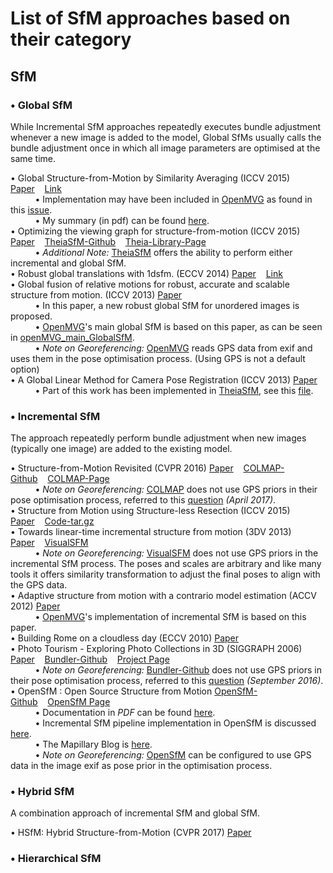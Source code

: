 # List of SfM approaches based on their category<br>

## SfM
### •	Global SfM<br>
While Incremental SfM approaches repeatedly executes bundle adjustment whenever a new image is added to the model, Global SfMs usually calls the bundle adjustment once in which all image parameters are optimised at the same time.<br>

•	Global Structure-from-Motion by Similarity Averaging (ICCV 2015) [Paper](http://openaccess.thecvf.com/content_iccv_2015/papers/Cui_Global_Structure-From-Motion_by_ICCV_2015_paper.pdf)&nbsp;&nbsp;&nbsp;&nbsp;[Link](https://zhpcui.github.io/projects/ICCV2015_SfM/index.html)<br>
&nbsp;&nbsp;&nbsp;&nbsp;&nbsp;&nbsp;&nbsp;&nbsp;&nbsp;&nbsp;•	Implementation may have been included in [OpenMVG](https://github.com/openMVG/openMVG) as found in this [issue](https://github.com/openMVG/openMVG/issues/1241). <br>
&nbsp;&nbsp;&nbsp;&nbsp;&nbsp;&nbsp;&nbsp;&nbsp;&nbsp;&nbsp;•	My summary (in pdf) can be found [here](https://github.com/stanathong/SfM-list/blob/master/paper-review/Review%20-%20Global%20Structure-from-Motion%20by%20Similarity%20Averaging.pdf).<br>
•	Optimizing the viewing graph for structure-from-motion (ICCV 2015) [Paper](http://openaccess.thecvf.com/content_iccv_2015/papers/Sweeney_Optimizing_the_Viewing_ICCV_2015_paper.pdf)&nbsp;&nbsp;&nbsp;&nbsp;[TheiaSfM-Github](https://github.com/sweeneychris/TheiaSfM)&nbsp;&nbsp;&nbsp;&nbsp;[Theia-Library-Page](http://www.theia-sfm.org/)<br>
&nbsp;&nbsp;&nbsp;&nbsp;&nbsp;&nbsp;&nbsp;&nbsp;&nbsp;&nbsp;•	_Additional Note:_ [TheiaSfM](https://github.com/sweeneychris/TheiaSfM) offers the ability to perform either incremental and global SfM.<br>
•	Robust global translations with 1dsfm. (ECCV 2014) [Paper](http://www.cs.cornell.edu/projects/1dsfm/docs/1DSfM_ECCV14.pdf)&nbsp;&nbsp;&nbsp;&nbsp;[Link](http://www.cs.cornell.edu/projects/1dsfm/)<br>
•	Global fusion of relative motions for robust, accurate and scalable structure from motion. (ICCV 2013) [Paper](http://openaccess.thecvf.com/content_iccv_2013/papers/Moulon_Global_Fusion_of_2013_ICCV_paper.pdf)<br>
&nbsp;&nbsp;&nbsp;&nbsp;&nbsp;&nbsp;&nbsp;&nbsp;&nbsp;&nbsp;•	In this paper, a new robust global SfM for unordered images is proposed.<br>
&nbsp;&nbsp;&nbsp;&nbsp;&nbsp;&nbsp;&nbsp;&nbsp;&nbsp;&nbsp;•	[OpenMVG](https://github.com/openMVG/openMVG)'s main global SfM is based on this paper, as can be seen in [openMVG_main_GlobalSfM](http://openmvg.readthedocs.io/en/latest/software/SfM/GlobalSfM/).<br>
&nbsp;&nbsp;&nbsp;&nbsp;&nbsp;&nbsp;&nbsp;&nbsp;&nbsp;&nbsp;• _Note on Georeferencing:_	[OpenMVG](https://github.com/openMVG/openMVG) reads GPS data from exif and uses them in the pose optimisation process. (Using GPS is not a default option) <br>
•	A Global Linear Method for Camera Pose Registration (ICCV 2013) [Paper](http://openaccess.thecvf.com/content_iccv_2013/papers/Jiang_A_Global_Linear_2013_ICCV_paper.pdf)<br>
&nbsp;&nbsp;&nbsp;&nbsp;&nbsp;&nbsp;&nbsp;&nbsp;&nbsp;&nbsp;•	Part of this work has been implemented in [TheiaSfM](https://github.com/sweeneychris/TheiaSfM), see this [file](https://github.com/sweeneychris/TheiaSfM/blob/master/src/theia/sfm/global_pose_estimation/linear_position_estimator.h).<br>

### •	Incremental SfM<br>
The approach repeatedly perform bundle adjustment when new images (typically one image) are added to the existing model.<br>

•	Structure-from-Motion Revisited (CVPR 2016) [Paper](http://openaccess.thecvf.com/content_cvpr_2016/papers/Schonberger_Structure-From-Motion_Revisited_CVPR_2016_paper.pdf)&nbsp;&nbsp;&nbsp;&nbsp;[COLMAP-Github](https://github.com/colmap/colmap)&nbsp;&nbsp;&nbsp;&nbsp;[COLMAP-Page](https://colmap.github.io/)<br>
&nbsp;&nbsp;&nbsp;&nbsp;&nbsp;&nbsp;&nbsp;&nbsp;&nbsp;&nbsp;• _Note on Georeferencing:_	[COLMAP](https://github.com/colmap/colmap) does not use GPS priors in their pose optimisation process, referred to this [question](https://github.com/colmap/colmap/issues/98) _(April 2017)_. <br>
•	Structure from Motion using Structure-less Resection (ICCV 2015) [Paper](https://www.cv-foundation.org/openaccess/content_iccv_2015/papers/Zheng_Structure_From_Motion_ICCV_2015_paper.pdf)&nbsp;&nbsp;&nbsp;&nbsp;[Code-tar.gz](https://www.cs.unc.edu/~ezheng/resources/structure-less_sfm/code/67.tar.gz)<br>
•	Towards linear-time incremental structure from motion (3DV 2013) [Paper](http://ccwu.me/vsfm/vsfm.pdf)&nbsp;&nbsp;&nbsp;&nbsp;[VisualSFM](http://www.ccwu.me/vsfm/)<br>
&nbsp;&nbsp;&nbsp;&nbsp;&nbsp;&nbsp;&nbsp;&nbsp;&nbsp;&nbsp;• _Note on Georeferencing:_	[VisualSFM](http://www.ccwu.me/vsfm/) does not use GPS priors in the incremental SfM process. The poses and scales are arbitrary and like many tools it offers similarity transformation to adjust the final poses to align with the GPS data. <br>
•	Adaptive structure from motion with a contrario model estimation (ACCV 2012) [Paper](http://imagine.enpc.fr/~marletr/publi/ACCV-2012-Moulon-et-al.pdf)<br>
&nbsp;&nbsp;&nbsp;&nbsp;&nbsp;&nbsp;&nbsp;&nbsp;&nbsp;&nbsp;•	[OpenMVG](https://github.com/openMVG/openMVG)'s implementation of incremental SfM is based on this paper.<br>
•	Building Rome on a cloudless day (ECCV 2010) [Paper](http://cs.unc.edu/~jmf/publications/Frahm_et_al_ReconstructionFromPhotoCollection.pdf) <br>
•	Photo Tourism - Exploring Photo Collections in 3D (SIGGRAPH 2006) [Paper](http://phototour.cs.washington.edu/Photo_Tourism.pdf)&nbsp;&nbsp;&nbsp;&nbsp;[Bundler-Github](https://github.com/snavely/bundler_sfm)&nbsp;&nbsp;&nbsp;&nbsp;[Project Page](http://www.cs.cornell.edu/~snavely/bundler/)<br>
&nbsp;&nbsp;&nbsp;&nbsp;&nbsp;&nbsp;&nbsp;&nbsp;&nbsp;&nbsp;• _Note on Georeferencing:_	[Bundler-Github](https://github.com/snavely/bundler_sfm) does not use GPS priors in their pose optimisation process, referred to this [question](https://github.com/snavely/bundler_sfm/issues/38) _(September 2016)_. <br>
•	OpenSfM : Open Source Structure from Motion [OpenSfM-Github](https://github.com/mapillary/OpenSfM)&nbsp;&nbsp;&nbsp;&nbsp;[OpenSfM Page](http://opensfm.readthedocs.io/en/latest/)<br>
&nbsp;&nbsp;&nbsp;&nbsp;&nbsp;&nbsp;&nbsp;&nbsp;&nbsp;&nbsp;•	Documentation in _PDF_ can be found [here](https://media.readthedocs.org/pdf/opensfm/latest/opensfm.pdf).<br>
&nbsp;&nbsp;&nbsp;&nbsp;&nbsp;&nbsp;&nbsp;&nbsp;&nbsp;&nbsp;•	Incremental SfM pipeline implementation in OpenSfM is discussed [here](http://opensfm.readthedocs.io/en/latest/reconstruction_module.html).<br>
&nbsp;&nbsp;&nbsp;&nbsp;&nbsp;&nbsp;&nbsp;&nbsp;&nbsp;&nbsp;•	The Mapillary Blog is [here](https://blog.mapillary.com/update/2016/10/31/denser-3d-point-clouds-in-opensfm.html).<br>
&nbsp;&nbsp;&nbsp;&nbsp;&nbsp;&nbsp;&nbsp;&nbsp;&nbsp;&nbsp;• _Note on Georeferencing:_	[OpenSfM](https://github.com/mapillary/OpenSfM) can be configured to use GPS data in the image exif as pose prior in the optimisation process. <br>

### •	Hybrid SfM
A combination approach of incremental SfM and global SfM.<br>

•	HSfM: Hybrid Structure-from-Motion (CVPR 2017) [Paper](http://openaccess.thecvf.com/content_cvpr_2017/papers/Cui_HSfM_Hybrid_Structure-from-Motion_CVPR_2017_paper.pdf)<br>

### •	Hierarchical SfM

